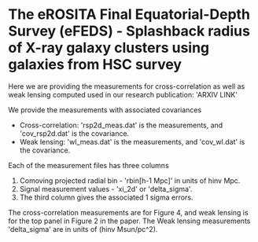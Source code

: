 # The eROSITA Final Equatorial-Depth Survey (eFEDS) - Splashback radius of X-ray galaxy clusters using galaxies from HSC survey
Here we are providing the measurements for cross-correlation as well as weak lensing computed used in our research publication: 'ARXIV LINK'

We provide the measurements with associated covariances
- Cross-correlation: 'rsp2d_meas.dat' is the measurements, and 'cov_rsp2d.dat' is the covariance.
- Weak lensing: 'wl_meas.dat' is the measurements, and 'cov_wl.dat' is the covariance.

Each of the measurement files has three columns
1. Comoving projected radial bin - 'rbin[h-1 Mpc]' in units of hinv Mpc.
2. Signal measurement values - 'xi_2d' or 'delta_sigma'.
3. The third column gives the associated 1 sigma errors.

The cross-correlation measurements are for Figure 4, and weak lensing is for the top panel in Figure 2 in the paper. The Weak lensing measurements 'delta_sigma' are in units of (hinv Msun/pc^2).

